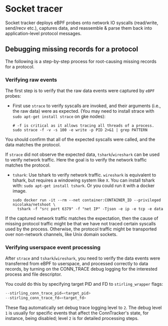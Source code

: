# Socket tracer

Socket tracker deploys eBPF probes onto network IO syscalls (read/write, send/recv etc.),
captures data, and reassemble & parse them back into application-level protocol messages.

## Debugging missing records for a protocol

The following is a step-by-step process for root-causing missing records for a protocol.

### Verifying raw events

The first step is to verify that the raw data events were captured by `eBPF` probes:

* First use `strace` to verify syscalls are invoked, and their arguments (i.e., the raw data) were
  as expected. (You may need to install strace with `sudo apt-get install strace` on gke nodes):

  ```shell
  # -f is critical as it allows tracing all threads of a process.
  sudo strace -f -v -s 100 -e write -p PID 2>&1 | grep PATTERN
  ```

You should confirm that all of the expected syscalls were called, and the data matches the protocol.

If `strace` did not observe the expected data, `tshark`/`wireshark` can be used to verify network
traffic. Here the goal is to verify the network traffic matches the protocol.

* `tshark`: Use tshark to verify network traffic. `wireshark` is equivalent to tshark, but requires
   a windowing system like `X`. You can install tshark with:
  `sudo apt-get install tshark`. Or you could run it with a docker image.

  ```shell
  sudo docker run -it --rm --net container:CONTAINER_ID --privileged nicolaka/netshoot \
    tshark -f "src port 6379" -f "net IP" -Tjson -e ip -e tcp -e data
  ```

If the captured network traffic matches the expectation, then the cause of missing
protocol traffic might be that we have not traced certain syscalls used by the process.
Otherwise, the protocol traffic might be transported over non-network channels, like Unix domain
sockets.

### Verifying userspace event processing

After `strace` and `tshark`/`wireshark`, you need to verify the data events were transferred from
eBPF to userspace, and processed correctly to data records, by turning on the CONN_TRACE
debug logging for the interested process and file descriptor.

You could do this by specifying target PID and FD to `stirling_wrapper` flags:

```cpp
--stirling_conn_trace_pid=<target_pid>
--stirling_conn_trace_fd=<target_fd>
```

These flag automatically set debug trace logging level to `2`. The debug level `1` is usually for
specific events that affect the ConnTracker's state, for instance, being disabled; level `2` is for
detailed processing steps.
